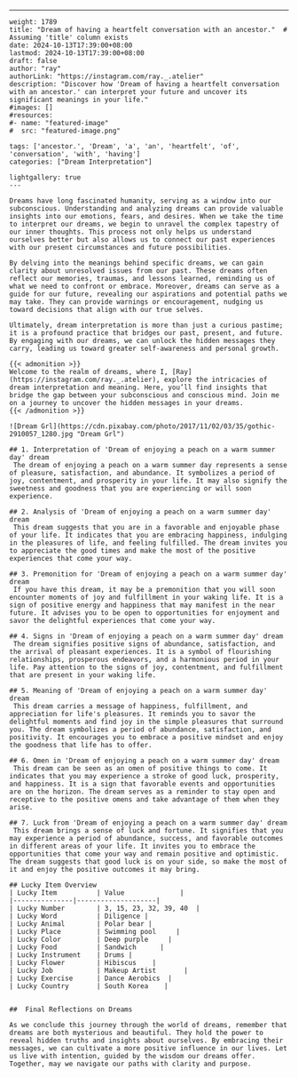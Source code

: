---
    weight: 1789
    title: "Dream of having a heartfelt conversation with an ancestor."  # Assuming 'title' column exists
    date: 2024-10-13T17:39:00+08:00
    lastmod: 2024-10-13T17:39:00+08:00
    draft: false
    author: "ray"
    authorLink: "https://instagram.com/ray._.atelier"
    description: "Discover how 'Dream of having a heartfelt conversation with an ancestor.' can interpret your future and uncover its significant meanings in your life."
    #images: []
    #resources:
    #- name: "featured-image"
    #  src: "featured-image.png"
    
    tags: ['ancestor.', 'Dream', 'a', 'an', 'heartfelt', 'of', 'conversation', 'with', 'having']
    categories: ["Dream Interpretation"]
    
    lightgallery: true
    ---
    
    Dreams have long fascinated humanity, serving as a window into our subconscious. Understanding and analyzing dreams can provide valuable insights into our emotions, fears, and desires. When we take the time to interpret our dreams, we begin to unravel the complex tapestry of our inner thoughts. This process not only helps us understand ourselves better but also allows us to connect our past experiences with our present circumstances and future possibilities.
    
    By delving into the meanings behind specific dreams, we can gain clarity about unresolved issues from our past. These dreams often reflect our memories, traumas, and lessons learned, reminding us of what we need to confront or embrace. Moreover, dreams can serve as a guide for our future, revealing our aspirations and potential paths we may take. They can provide warnings or encouragement, nudging us toward decisions that align with our true selves.
    
    Ultimately, dream interpretation is more than just a curious pastime; it is a profound practice that bridges our past, present, and future. By engaging with our dreams, we can unlock the hidden messages they carry, leading us toward greater self-awareness and personal growth.
    
    {{< admonition >}}
    Welcome to the realm of dreams, where I, [Ray](https://instagram.com/ray._.atelier), explore the intricacies of dream interpretation and meaning. Here, you’ll find insights that bridge the gap between your subconscious and conscious mind. Join me on a journey to uncover the hidden messages in your dreams.
    {{< /admonition >}}
    
    ![Dream Grl](https://cdn.pixabay.com/photo/2017/11/02/03/35/gothic-2910057_1280.jpg "Dream Grl")
    
    ## 1. Interpretation of 'Dream of enjoying a peach on a warm summer day' dream
     The dream of enjoying a peach on a warm summer day represents a sense of pleasure, satisfaction, and abundance. It symbolizes a period of joy, contentment, and prosperity in your life. It may also signify the sweetness and goodness that you are experiencing or will soon experience.
    
    ## 2. Analysis of 'Dream of enjoying a peach on a warm summer day' dream
     This dream suggests that you are in a favorable and enjoyable phase of your life. It indicates that you are embracing happiness, indulging in the pleasures of life, and feeling fulfilled. The dream invites you to appreciate the good times and make the most of the positive experiences that come your way.
    
    ## 3. Premonition for 'Dream of enjoying a peach on a warm summer day' dream
     If you have this dream, it may be a premonition that you will soon encounter moments of joy and fulfillment in your waking life. It is a sign of positive energy and happiness that may manifest in the near future. It advises you to be open to opportunities for enjoyment and savor the delightful experiences that come your way.
    
    ## 4. Signs in 'Dream of enjoying a peach on a warm summer day' dream
     The dream signifies positive signs of abundance, satisfaction, and the arrival of pleasant experiences. It is a symbol of flourishing relationships, prosperous endeavors, and a harmonious period in your life. Pay attention to the signs of joy, contentment, and fulfillment that are present in your waking life.
    
    ## 5. Meaning of 'Dream of enjoying a peach on a warm summer day' dream
     This dream carries a message of happiness, fulfillment, and appreciation for life's pleasures. It reminds you to savor the delightful moments and find joy in the simple pleasures that surround you. The dream symbolizes a period of abundance, satisfaction, and positivity. It encourages you to embrace a positive mindset and enjoy the goodness that life has to offer.
    
    ## 6. Omen in 'Dream of enjoying a peach on a warm summer day' dream
     This dream can be seen as an omen of positive things to come. It indicates that you may experience a stroke of good luck, prosperity, and happiness. It is a sign that favorable events and opportunities are on the horizon. The dream serves as a reminder to stay open and receptive to the positive omens and take advantage of them when they arise.
    
    ## 7. Luck from 'Dream of enjoying a peach on a warm summer day' dream
     This dream brings a sense of luck and fortune. It signifies that you may experience a period of abundance, success, and favorable outcomes in different areas of your life. It invites you to embrace the opportunities that come your way and remain positive and optimistic. The dream suggests that good luck is on your side, so make the most of it and enjoy the positive outcomes it may bring.
    
    ## Lucky Item Overview
    | Lucky Item          | Value              |
    |---------------|--------------------|
    | Lucky Number        | 3, 15, 23, 32, 39, 40  |
    | Lucky Word          | Diligence |
    | Lucky Animal        | Polar bear |
    | Lucky Place         | Swimming pool     |
    | Lucky Color         | Deep purple     |
    | Lucky Food          | Sandwich      |
    | Lucky Instrument    | Drums |
    | Lucky Flower        | Hibiscus    |
    | Lucky Job           | Makeup Artist       |
    | Lucky Exercise      | Dance Aerobics  |
    | Lucky Country       | South Korea    |
    
    
    ##  Final Reflections on Dreams
    
    As we conclude this journey through the world of dreams, remember that dreams are both mysterious and beautiful. They hold the power to reveal hidden truths and insights about ourselves. By embracing their messages, we can cultivate a more positive influence in our lives. Let us live with intention, guided by the wisdom our dreams offer. Together, may we navigate our paths with clarity and purpose.
    